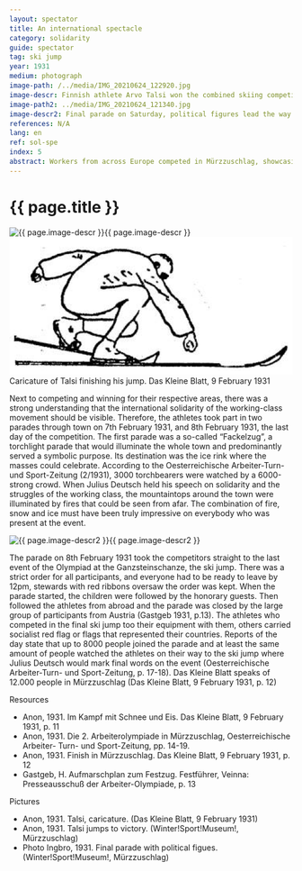 ```yaml
---
layout: spectator
title: An international spectacle
category: solidarity
guide: spectator
tag: ski jump
year: 1931
medium: photograph
image-path: /../media/IMG_20210624_122920.jpg
image-descr: Finnish athlete Arvo Talsi won the combined skiing competition (ski jump and cross-country skiing) competition, jumping 43.5 metres at his widest jump. Germany's Häußler jumped further (44.5m), but Talsi scored more style points and therefore won the competition by points. Häußler came third.
image-path2: ../media/IMG_20210624_121340.jpg
image-descr2: Final parade on Saturday, political figures lead the way. Dr Karl Renner, Julius Deutsch, Dr Eldersch (from left to right)
references: N/A
lang: en
ref: sol-spe
index: 5
abstract: Workers from across Europe competed in Mürzzuschlag, showcasing the community of workers across countries, languages and cultures.
---
```

<body>
    <div class="infotext">
        <h1  id="title">{{ page.title }}</h1>
        <div class="grid-item" id="exhibit-image"><img src="../media/IMG_20210624_122920.jpg" class="img-fluid" alt="{{ page.image-descr }}">{{ page.image-descr }}</div>
        <div class="grid-item" id="exhibit-image"><img src="../media/dkb_19310209_talsi.png" class="img-fluid" alt="Talsi lands, caricature"> Caricature of Talsi finishing his jump. <span id="source">Das Kleine Blatt, 9 February 1931</span></div>
        <div class="grid-item">
            <p>Next to competing and winning for their respective areas, there was a strong understanding that the international solidarity of the working-class movement should be visible. Therefore, the athletes took part in two parades through town on 7th February 1931, and 8th February 1931, the last day of the competition. The first parade was a so-called “Fackelzug”, a torchlight parade that would illuminate the whole town and predominantly served a symbolic purpose. Its destination was the ice rink where the masses could celebrate. According to the Oesterreichische Arbeiter-Turn- und Sport-Zeitung (2/1931), 3000 torchbearers were watched by a 6000-strong crowd. When Julius Deutsch held his speech on solidarity and the struggles of the working class, the mountaintops around the town were illuminated by fires that could be seen from afar. The combination of fire, snow and ice must have been truly impressive on everybody who was present at the event.</p>
        </div>
        <div class="grid-item" id="exhibit-image"><img src="../media/IMG_20210624_121340.jpg" class="img-fluid" alt="{{ page.image-descr2 }}">{{ page.image-descr2 }}</div>
        <div class="grid-item">
            <p>The parade on 8th February 1931 took the competitors straight to the last event of the Olympiad at the Ganzsteinschanze, the ski jump. There was a strict order for all participants, and everyone had to be ready to leave by 12pm, stewards with red ribbons oversaw the order was kept. When the parade started, the children were followed by the honorary guests. Then followed the athletes from abroad and the parade was closed by the large group of participants from Austria <span id="source">(Gastgeb 1931, p.13)</span>. The athletes who competed in the final ski jump too their equipment with them, others carried socialist red flag or flags that represented their countries. Reports of the day state that up to 8000 people joined the parade and at least the same amount of people watched the athletes on their way to the ski jump where Julius Deutsch would mark final words on the event <span id="source">(Oesterreichische Arbeiter-Turn- und Sport-Zeitung, p. 17-18)</span>. Das Kleine Blatt speaks of 12.000 people in Mürzzuschlag <span id="source">(Das Kleine Blatt, 9 February 1931, p. 12)</span></p>
        </div>
        <div class="grid-item" class="resources">
            <div class="resource-title">Resources</div>
                <ul>
                    <li>Anon, 1931. Im Kampf mit Schnee und Eis. <span id="source">Das Kleine Blatt</span>, 9 February 1931, p. 11</li>
                    <li>Anon, 1931. Die 2. Arbeiterolympiade in Mürzzuschlag, Oesterreichische Arbeiter- Turn- und Sport-Zeitung, pp. 14-19.</li>
                    <li>Anon, 1931. Finish in Mürzzuschlag. <span id="source">Das Kleine Blatt</span>, 9 February 1931, p. 12</li>
                    <li>Gastgeb, H. Aufmarschplan zum Festzug. <span id="source">Festführer</span>, Veinna: Presseausschuß der Arbeiter-Olympiade, p. 13</li>
                </ul>
        </div>
        <div class="grid-item" class="resources">
            <div class="resource-title">Pictures</div>
                <ul>
                    <li>Anon, 1931. Talsi, caricature. (<span id="source">Das Kleine Blatt</span>, 9 February 1931)</li>
                    <li>Anon, 1931. Talsi jumps to victory. (Winter!Sport!Museum!, Mürzzuschlag)</li>
                    <li>Photo Ingbro, 1931. Final parade with political figues. (Winter!Sport!Museum!, Mürzzuschlag)</li>
                </ul>
        </div>
    </div>
</body>